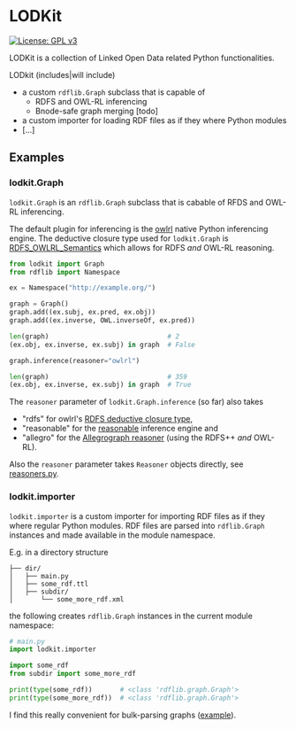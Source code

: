 ![<img src="lodkit.png" width=50% height=50%>](./lodkit.png)

# LODKit
[![License: GPL v3](https://img.shields.io/badge/License-GPLv3-blue.svg)](https://www.gnu.org/licenses/gpl-3.0)

LODKit is a collection of Linked Open Data related Python functionalities. 

LODkit (includes|will include)
- a custom `rdflib.Graph` subclass that is capable of 
  - RDFS and OWL-RL inferencing 
  - Bnode-safe graph merging [todo]
- a custom importer for loading RDF files as if they where Python modules
- [...]

## Examples

### lodkit.Graph
`lodkit.Graph` is an `rdflib.Graph` subclass that is cabable of RFDS and OWL-RL inferencing.

The default plugin for inferencing is the [owlrl](https://github.com/RDFLib/OWL-RL/) native Python inferencing engine. The deductive closure type used for `lodkit.Graph` is [RDFS_OWLRL_Semantics](https://owl-rl.readthedocs.io/en/latest/CombinedClosure.html) which allows for RDFS *and* OWL-RL reasoning.

```python
from lodkit import Graph
from rdflib import Namespace

ex = Namespace("http://example.org/")

graph = Graph()
graph.add((ex.subj, ex.pred, ex.obj))
graph.add((ex.inverse, OWL.inverseOf, ex.pred))

len(graph)                              # 2
(ex.obj, ex.inverse, ex.subj) in graph  # False

graph.inference(reasoner="owlrl") 

len(graph)                              # 359
(ex.obj, ex.inverse, ex.subj) in graph  # True
```
The `reasoner` parameter of `lodkit.Graph.inference` (so far) also takes 
- "rdfs" for owlrl's [RDFS deductive closure type](https://owl-rl.readthedocs.io/en/latest/RDFSClosure.html#owlrl.RDFSClosure.RDFS_Semantics), 
- "reasonable" for the [reasonable](https://github.com/gtfierro/reasonable) inference engine and 
- "allegro" for the [Allegrograph reasoner](https://franz.com/agraph/support/documentation/current/materializer.html) (using the RDFS++ *and* OWL-RL). 

Also the `reasoner` parameter takes `Reasoner` objects directly, see [reasoners.py](https://github.com/lu-pl/lodkit/blob/main/lodkit/reasoners.py).


### lodkit.importer

`lodkit.importer` is a custom importer for importing RDF files as if they where regular Python modules.
RDF files are parsed into `rdflib.Graph` instances and made available in the module namespace.

E.g. in a directory structure

```text
├── dir/
│   ├── main.py
│   ├── some_rdf.ttl
│   ├── subdir/
│       └── some_more_rdf.xml
```

the following creates `rdflib.Graph` instances in the current module namespace:

```python
# main.py
import lodkit.importer

import some_rdf
from subdir import some_more_rdf

print(type(some_rdf))       # <class 'rdflib.graph.Graph'>
print(type(some_more_rdf))  # <class 'rdflib.graph.Graph'>
```
I find this really convenient for bulk-parsing graphs ([example](https://github.com/lu-pl/rdfdf/blob/fc86e928e8bc7b37b925d8d6e289a786e52436be/tests/test_corpus_table/test_corpus_table.py#L20)).

